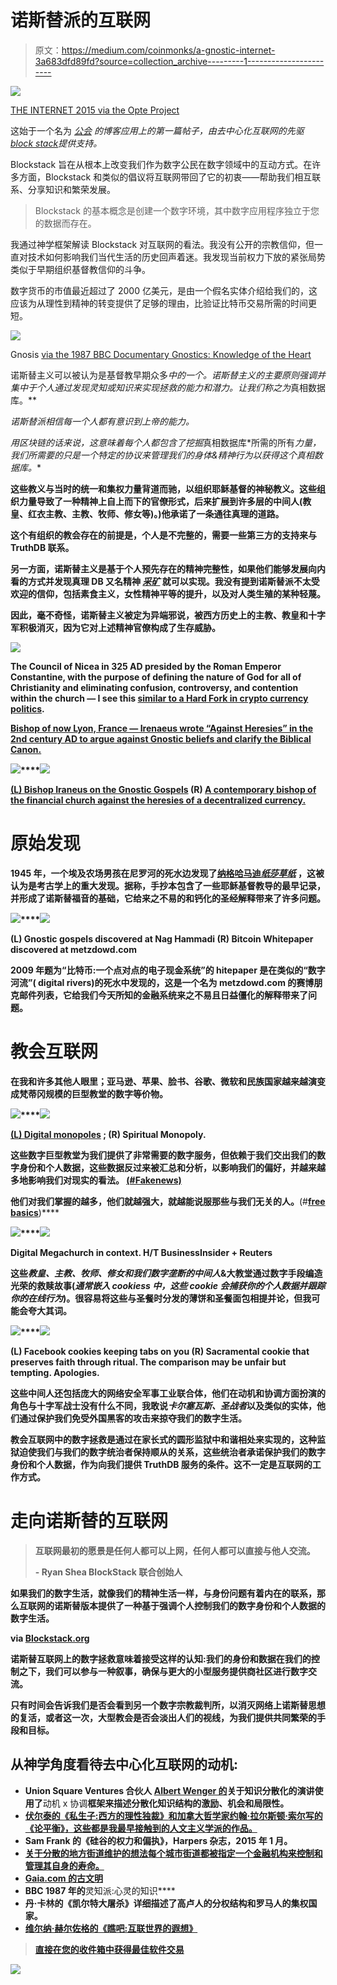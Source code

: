 # 诺斯替派的互联网

> 原文：<https://medium.com/coinmonks/a-gnostic-internet-3a683dfd89fd?source=collection_archive---------1----------------------->

![](img/3876c05e9f34bbc15e1e98a798e42d16.png)

[THE INTERNET 2015 via the Opte Project](http://www.opte.org/about/)

这始于一个名为 [*公会*](http://guildblog.com) *的博客应用上的第一篇帖子，由去中心化互联网的先驱*[*block stack*](https://blockstack.org/)*提供支持。*

Blockstack 旨在从根本上改变我们作为数字公民在数字领域中的互动方式。在许多方面，Blockstack 和类似的倡议将互联网带回了它的初衷——帮助我们相互联系、分享知识和繁荣发展。

> Blockstack 的基本概念是创建一个数字环境，其中数字应用程序独立于您的数据而存在。

我通过神学框架解读 Blockstack 对互联网的看法。我没有公开的宗教信仰，但一直对技术如何影响我们当代生活的历史回声着迷。我发现当前权力下放的紧张局势类似于早期组织基督教信仰的斗争。

数字货币的市值最近超过了 2000 亿美元，是由一个假名实体介绍给我们的，这应该为从理性到精神的转变提供了足够的理由，比验证比特币交易所需的时间更短。

![](img/af49e1754721ed64eb6739c3f1251255.png)

Gnosis [via the 1987 BBC Documentary Gnostics: Knowledge of the Heart](https://www.youtube.com/watch?v=t6RLWbOSvUw)

诺斯替主义可以被认为是基督教早期众多[](http://continuations.com/post/167194394980/forking-vs-voting-in-blockchains#disqus_thread)*中的一个。诺斯替主义的主要原则强调并集中于个人通过发现灵知或知识来实现拯救的能力和潜力。让我们称之为*真相数据库。**

*诺斯替派相信每一个人都有意识到上帝的能力。*

*用区块链的话来说，这意味着每个人都包含了挖掘*真相数据库*所需的所有[](https://www.google.com/search?q=hash+power+definition&oq=HashPower+de&aqs=chrome.1.69i57j0.1564j0j7&sourceid=chrome&ie=UTF-8)*力量，我们所需要的只是一个特定的协议来管理我们的身体&精神行为以获得这个真相数据库。**

**这些教义与当时的统一和集权力量背道而驰，以组织耶稣基督的神秘教义。这些组织力量导致了一种精神上自上而下的官僚形式，后来扩展到许多层的中间人(教皇、红衣主教、主教、牧师、修女等)。)他承诺了一条通往真理的道路。**

**这个有组织的教会存在的前提是，个人是不完整的，需要一些第三方的支持来与 TruthDB 联系。**

**另一方面，诺斯替主义是基于个人预先存在的精神完整性，如果他们能够发展向内看的方式并发现真理 DB 又名精神 [*采矿*](https://bitcoin.org/en/glossary/mining) 就可以实现。我没有提到诺斯替派不太受欢迎的信仰，包括素食主义，女性精神平等的提升，以及对人类生殖的某种轻蔑。**

**因此，毫不奇怪，诺斯替主义被定为异端邪说，被西方历史上的主教、教皇和十字军积极消灭，因为它对上述精神官僚构成了生存威胁。**

**![](img/e0d43fcb179139698ce0c3466c8743b8.png)**

**The Council of Nicea in 325 AD presided by the Roman Emperor Constantine, with the purpose of defining the nature of God for all of Christianity and eliminating confusion, controversy, and contention within the church — I see this [similar to a Hard Fork in crypto currency politics](https://bitcoin.org/en/glossary/hard-fork).**

**[Bishop of now Lyon, France — Irenaeus wrote “Against Heresies” in the 2nd century AD to argue against Gnostic beliefs and clarify the Biblical Canon.](https://en.wikipedia.org/wiki/On_the_Detection_and_Overthrow_of_the_So-Called_Gnosis)**

**![](img/4f23dbdeb1d058b8d89508e1a79da783.png)****![](img/209fdf1cb9dbf37982a229862ac17df7.png)**

**[(L) Bishop Iraneus on the Gnostic Gospels](https://books.google.com/books?id=BWvxehGJ6Q0C&lpg=PT52&ots=IyuOex7KBJ&dq=irenaeus%20%22fraud%22%20gnostics&pg=PT52#v=onepage&q&f=false) (R) [A contemporary bishop of the financial church against the heresies of a decentralized currency.](https://www.bloomberg.com/news/articles/2017-09-12/jpmorgan-s-ceo-says-he-d-fire-traders-who-bet-on-fraud-bitcoin)**

# **原始发现**

**1945 年，一个埃及农场男孩在尼罗河的死水边发现了[纳格哈马迪*纸莎草纸*](https://en.wikipedia.org/wiki/Nag_Hammadi_library) ，这被认为是考古学上的重大发现。据称，手抄本包含了一些耶稣基督教导的最早记录，并形成了诺斯替福音的基础，它给来之不易的和钙化的圣经解释带来了许多问题。**

**![](img/4738fb99aa2b65ad6d2041cfb953f924.png)****![](img/386e36971c973ca2c1837dba75407b1c.png)**

**(L) Gnostic gospels discovered at Nag Hammadi (R) Bitcoin Whitepaper discovered at metzdowd.com**

**2009 年题为“比特币:一个点对点的电子现金系统”的 hitepaper 是在类似的“数字河流”( digital rivers)的死水中发现的，这是一个名为 metzdowd.com 的赛博朋克邮件列表，它给我们今天所知的金融系统来之不易且日益僵化的解释带来了问题。**

# **教会互联网**

**在我和许多其他人眼里；亚马逊、苹果、脸书、谷歌、微软和民族国家越来越演变成梵蒂冈规模的巨型教堂的数字等价物。**

**![](img/f6aac496a52e33f02a4049d50461abd4.png)****![](img/bd2a097c513a5502f35590cc9d082dfd.png)**

**[(L) Digital monopoles](https://www.nytimes.com/2017/05/10/technology/techs-frightful-five-theyve-got-us.html) ; (R) Spiritual Monopoly.**

**这些数字巨型教堂为我们提供了非常需要的数字服务，但依赖于我们交出我们的数字身份和个人数据，这些数据反过来被汇总和分析，以影响我们的偏好，并越来越多地影响我们对现实的看法。 [**(#Fakenews)**](https://twitter.com/hashtag/fakenews)**

**他们对我们掌握的越多，他们就越强大，就越能说服那些与我们无关的人。**(#**[**free basics**](https://www.nytimes.com/video/technology/100000005082185/how-facebook-is-changing-your-internet.html)**)****

**![](img/79b8fd2b89f23c196d17d3496daf4321.png)****![](img/36df69d57f0959f4664da855482c45f8.png)**

**Digital Megachurch in context. H/T BusinessInsider + Reuters**

**这些*教皇、主教、牧师、修女和我们数字垄断的中间人*&大教堂通过数字手段编造光荣的救赎故事(*通常嵌入 cookiess 中，这些 cookie 会捕获你的个人数据并跟踪你的在线行为*)。很容易将这些与圣餐时分发的薄饼和圣餐面包相提并论，但我可能会夸大其词。**

**![](img/64114a63fd8cf22c059d62fbf457d2b5.png)****![](img/1d6b3b5b27e56cfa686afebf139ddff5.png)**

**(L) Facebook cookies keeping tabs on you (R) Sacramental cookie that preserves faith through ritual. The comparison may be unfair but tempting. Apologies.**

**这些中间人还包括庞大的网络安全军事工业联合体，他们在动机和协调方面扮演的角色与十字军战士没有什么不同，我敢说*卡尔塞瓦斯、圣战者*以及类似的实体，他们通过保护我们免受外国黑客的攻击来掠夺我们的数字生活。**

**教会互联网中的数字拯救是通过在家长式的圆形监狱中和谐相处来实现的，这种监狱迫使我们与我们的数字统治者保持顺从的关系，这些统治者承诺保护我们的数字身份和个人数据，作为向我们提供 TruthDB 服务的条件。这不一定是互联网的工作方式。**

# **走向诺斯替的互联网**

> **互联网最初的愿景是任何人都可以上网，任何人都可以直接与他人交流。**
> 
> **- Ryan Shea BlockStack 联合创始人**

**如果我们的数字生活，就像我们的精神生活一样，与身份问题有着内在的联系，那么互联网的诺斯替版本提供了一种基于强调个人控制我们的数字身份和个人数据的数字生活。**

**via [Blockstack.org](https://blockstack.org/videos/reason-tv-blockstack-a-new-internet-that-brings-privacy-property-rights-to-cyberspace)**

**诺斯替互联网上的数字拯救意味着接受这样的认知:我们的身份和数据在我们的控制之下，我们可以参与一种叙事，确保与更大的小型服务提供商社区进行数字交流。**

**只有时间会告诉我们是否会看到另一个数字宗教裁判所，以消灭网络上诺斯替思想的复活，或者这一次，大型教会是否会淡出人们的视线，为我们提供共同繁荣的手段和目标。**

## ****从神学角度看待去中心化互联网的动机:****

*   **Union Square Ventures 合伙人 [Albert Wenger 的](https://www.youtube.com/watch?v=LgQT874KHuw)关于知识分散化的演讲使用了**动机 x 协调**框架来描述分散化知识结构的激励、机会和局限性。**
*   **[**伏尔泰的《私生子:西方的理性独裁》**和**加拿大哲学家约翰·拉尔斯顿·索尔写的《论平衡》**，这些都是我最早接触到的人文主义学派的作品。](http://www.johnralstonsaul.com/non-fiction-books/)**
*   **Sam Frank 的《硅谷的权力和偏执》，Harpers 杂志，2015 年 1 月。**
*   **[关于分散的地方街道维护**的想法**每个城市街道都被指定一个金融机构来控制和管理其自身的寿命。](/a-r-g-o/self-repairing-streets-using-smart-contracts-6b2b7461880e)**
*   **[Gaia.com 的**古文明**](https://www.gaia.com/series/ancient-civilizations)**
*   **BBC 1987 年的**灵知派:心灵的知识****
*   **丹·卡林的《凯尔特大屠杀》详细描述了高卢人的分权结构和罗马人的集权国家。**
*   **[维尔纳·赫尔佐格的《瞧吧:互联世界的遐想》](https://www.youtube.com/watch?v=Zc1tZ8JsZvg)**

> **[直接在您的收件箱中获得最佳软件交易](https://coincodecap.com/?utm_source=coinmonks)**

**[![](img/7c0b3dfdcbfea594cc0ae7d4f9bf6fcb.png)](https://coincodecap.com/?utm_source=coinmonks)**